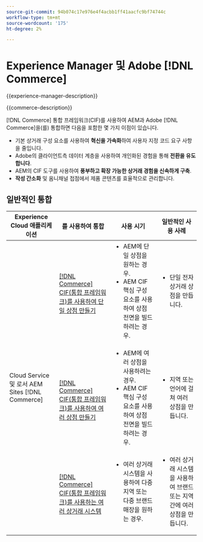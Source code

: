```yaml
---
source-git-commit: 94b074c17e976e4f4acbb1ff41aacfc9bf74744c
workflow-type: tm+mt
source-wordcount: '175'
ht-degree: 2%

---
```



# Experience Manager 및 Adobe [!DNL Commerce]

{{experience-manager-description}}

{{commerce-description}}

[!DNL Commerce] 통합 프레임워크(CIF)를 사용하여 AEM과 Adobe [!DNL Commerce]을(를) 통합하면 다음을 포함한 몇 가지 이점이 있습니다.

+ 기본 상거래 구성 요소를 사용하여 **혁신을 가속화**&#x200B;하여 사용자 지정 코드 요구 사항을 줄입니다.
+ Adobe의 클라이언트측 데이터 계층을 사용하여 개인화된 경험을 통해 **전환을 유도합니다**.
+ AEM의 CIF 도구를 사용하여 **풍부하고 확장 가능한 상거래 경험을 신속하게 구축**.
+ **작성 간소화** 및 옴니채널 접점에서 제품 콘텐츠를 효율적으로 관리합니다.

## 일반적인 통합

<table>
    <thead>
        <tr>
            <th>Experience Cloud 애플리케이션</th>
            <th>를 사용하여 통합</th>
            <th>사용 시기</th>
            <th>일반적인 사용 사례</th>
        </tr>
    </thead>
    <tbody>
        <tr>
            <td rowspan="3">Cloud Service 및 로서 AEM Sites [!DNL Commerce]</td>
            <td><a href="https://experienceleague.adobe.com/docs/experience-manager-cloud-service/content/content-and-commerce/storefront/getting-started.html?lang=ko" target="_blank" rel="noreferrer">[!DNL Commerce] CIF(통합 프레임워크)를 사용하여 단일 상점 만들기</a></td>
            <td>
                <ul style="margin-top: 0;">
                    <li>AEM에 단일 상점을 원하는 경우.</li>
                    <li>AEM CIF 핵심 구성 요소를 사용하여 상점 전면을 빌드하려는 경우.</li>
                </ul>
            </td>
            <td>
                <ul style="margin-top: 0;">
                    <li>
                        단일 전자 상거래 상점을 만듭니다.
                    </li>
                </ul>
            </td>
        </tr>
        <tr>
            <td><a href="https://experienceleague.adobe.com/docs/experience-manager-cloud-service/content/content-and-commerce/storefront/administering/multi-store-setup.html?lang=ko" target="_blank" rel="noreferrer">[!DNL Commerce] CIF(통합 프레임워크)를 사용하여 여러 상점 만들기</a></td>
            <td>
                <ul style="margin-top: 0;">
                    <li>AEM에 여러 상점을 사용하려는 경우.</li>
                    <li>AEM CIF 핵심 구성 요소를 사용하여 상점 전면을 빌드하려는 경우.</li>
                </ul>
            </td>
            <td>
                <ul style="margin-top: 0;">
                    <li>지역 또는 언어에 걸쳐 여러 상점을 만듭니다.</li>
                </ul>
            </td>
        </tr>
        <tr>
            <td><a href="https://experienceleague.adobe.com/docs/experience-manager-cloud-service/content/content-and-commerce/storefront/administering/multiple-commerce-systems-setup.html?lang=ko" target="_blank" rel="noreferrer">[!DNL Commerce] CIF(통합 프레임워크)를 사용하는 여러 상거래 시스템</a></td>
            <td>
                <ul style="margin-top: 0;"><li>여러 상거래 시스템을 사용하여 다중 지역 또는 다중 브랜드 매장을 원하는 경우.</li></ul>
            </td>
            <td>
                <ul style="margin-top: 0;"><li>여러 상거래 시스템을 사용하여 브랜드 또는 지역 간에 여러 상점을 만듭니다.</li></ul>
            </td>
        </tr>
    </tbody>          
</table>
